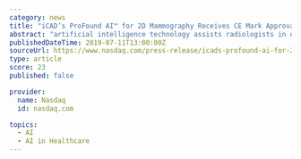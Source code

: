```yaml
---
category: news
title: "iCAD’s ProFound AI™ for 2D Mammography Receives CE Mark Approval"
abstract: "artificial intelligence technology assists radiologists in detecting breast cancer NASHUA, N.H., July 11, 2019 (GLOBE NEWSWIRE) -- iCAD, Inc. (NASDAQ:ICAD), a global medical technology leader providing innovative cancer detection and therapy solutions ..."
publishedDateTime: 2019-07-11T13:00:00Z
sourceUrl: https://www.nasdaq.com/press-release/icads-profound-ai-for-2d-mammography-receives-ce-mark-approval-20190711-00316
type: article
score: 23
published: false

provider:
  name: Nasdaq
  id: nasdaq.com

topics:
  - AI
  - AI in Healthcare
---
```

